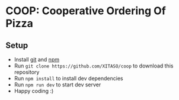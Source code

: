 # COOP: Cooperative Ordering Of Pizza

## Setup

* Install [git](https://git-scm.com/) and [npm](https://nodejs.org/)
* Run `git clone https://github.com/XITASO/coop` to download this repository
* Run `npm install` to install dev dependencies
* Run `npm run dev` to start dev server
* Happy coding :)